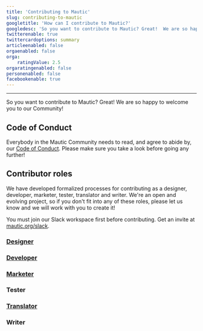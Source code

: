 ```yaml
---
title: 'Contributing to Mautic'
slug: contributing-to-mautic
googletitle: 'How can I contribute to Mautic?'
googledesc: 'So you want to contribute to Mautic? Great!  We are so happy to welcome you to our Community! We have opportunities for many skillsets!'
twitterenable: true
twittercardoptions: summary
articleenabled: false
orgaenabled: false
orga:
    ratingValue: 2.5
orgaratingenabled: false
personenabled: false
facebookenable: true
---
```


---
So you want to contribute to Mautic? Great!  We are so happy to welcome you to our Community!

## Code of Conduct
Everybody in the Mautic Community needs to read, and agree to abide by, our [Code of Conduct][code-of-conduct].  Please make sure you take a look before going any further!

## Contributor roles

We have developed formalized processes for contributing as a designer, developer, marketer, tester, translator and writer. We're an open and evolving project, so if you don't fit into any of these roles, please let us know and we will work with you to create it!

You must join our Slack workspace first before contributing. Get an invite at [mautic.org/slack][mautic-slack].

### [Designer][designer]

### [Developer][developer]

### [Marketer][marketer]

### Tester

### [Translator][translator]

### Writer

[code-of-conduct]: </community-wide-resources/code-of-conduct>
[mautic-slack]: <https://www.mautic.org/slack>
[designer]: </contributing-to-mautic/designer>
[developer]: </contributing-to-mautic/developer>
[marketer]: </contributing-to-mautic/marketer>
[translator]: </contributing-to-mautic/translator>